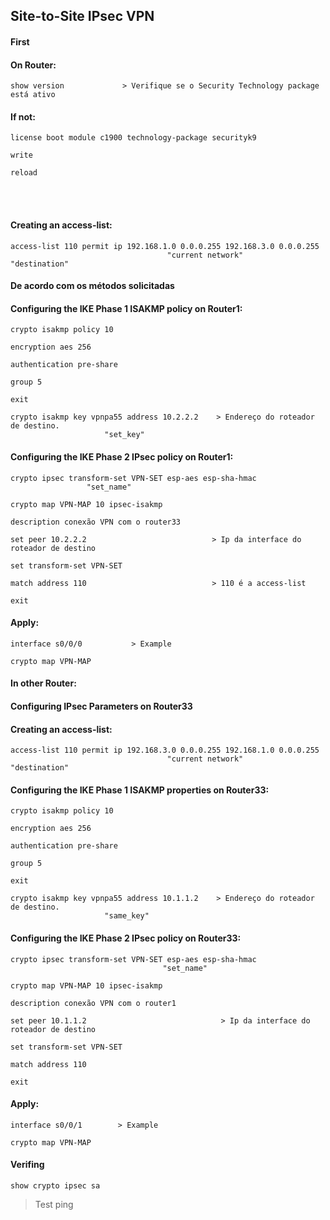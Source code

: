 ## Site-to-Site IPsec VPN

#### First
#### On Router:

```
show version             > Verifique se o Security Technology package está ativo
```

#### If not:

```
license boot module c1900 technology-package securityk9

write

reload
```

<br><br>


#### Creating an access-list:

```
access-list 110 permit ip 192.168.1.0 0.0.0.255 192.168.3.0 0.0.0.255
				                   "current network"        "destination"
```

#### De acordo com os métodos solicitadas
#### Configuring the IKE Phase 1 ISAKMP policy on Router1:

```
crypto isakmp policy 10

encryption aes 256

authentication pre-share

group 5

exit

crypto isakmp key vpnpa55 address 10.2.2.2    > Endereço do roteador de destino.
		             "set_key"
```

#### Configuring the IKE Phase 2 IPsec policy on Router1:

```
crypto ipsec transform-set VPN-SET esp-aes esp-sha-hmac
				 "set_name"

crypto map VPN-MAP 10 ipsec-isakmp

description conexão VPN com o router33

set peer 10.2.2.2                            > Ip da interface do roteador de destino   

set transform-set VPN-SET

match address 110                            > 110 é a access-list

exit
```

#### Apply:

```
interface s0/0/0           > Example

crypto map VPN-MAP
```

#### In other Router:
#### Configuring IPsec Parameters on Router33

#### Creating an access-list:

```
access-list 110 permit ip 192.168.3.0 0.0.0.255 192.168.1.0 0.0.0.255
				                   "current network"        "destination"
```

#### Configuring the IKE Phase 1 ISAKMP properties on Router33:

```
crypto isakmp policy 10

encryption aes 256

authentication pre-share

group 5

exit

crypto isakmp key vpnpa55 address 10.1.1.2    > Endereço do roteador de destino.
		             "same_key"
```

#### Configuring the IKE Phase 2 IPsec policy on Router33:

```
crypto ipsec transform-set VPN-SET esp-aes esp-sha-hmac
				                  "set_name"

crypto map VPN-MAP 10 ipsec-isakmp

description conexão VPN com o router1

set peer 10.1.1.2                              > Ip da interface do roteador de destino  

set transform-set VPN-SET

match address 110

exit
```

#### Apply:

```
interface s0/0/1        > Example

crypto map VPN-MAP
```

#### Verifing

```
show crypto ipsec sa
```

> Test ping
